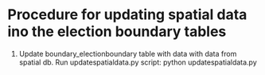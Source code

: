 # Procedure for updating spatial data ino the election boundary tables
1. Update boundary_electionboundary table with data with data from spatial db.
    Run updatespatialdata.py script:
    python updatespatialdata.py <spatial db> <unified db>
